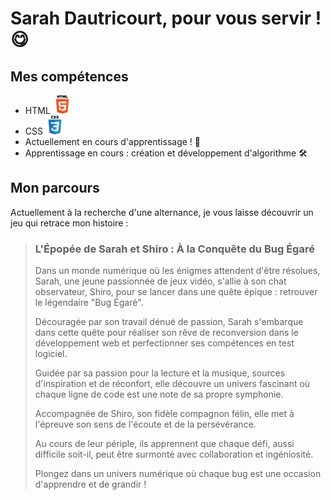 # Sarah Dautricourt, pour vous servir !😋

## Mes compétences

- HTML [<img src="https://raw.githubusercontent.com/teamedwardforever/Readme-Generator/71f25dd8b98329b168142a6b782a107b75eab178/svg/Skills/Frontend/html5-original-wordmark.svg" height="30">](https://fr.wikipedia.org/wiki/Hypertext_Markup_Language)
- CSS [<img src="https://raw.githubusercontent.com/teamedwardforever/Readme-Generator/71f25dd8b98329b168142a6b782a107b75eab178/svg/Skills/Frontend/css3-original-wordmark.svg" height="30">](https://fr.wikipedia.org/wiki/Feuilles_de_style_en_cascade)
- Actuellement en cours d'apprentissage ! 💪
- Apprentissage en cours : création et développement d'algorithme 🛠

## Mon parcours

Actuellement à la recherche d'une alternance, je vous laisse découvrir un jeu qui retrace mon histoire :


> ### L'Épopée de Sarah et Shiro : À la Conquête du Bug Égaré
> 
> Dans un monde numérique où les énigmes attendent d'être résolues, Sarah, une jeune passionnée de jeux vidéo, s'allie à son chat observateur, Shiro, pour se lancer dans une quête épique : retrouver le légendaire "Bug Égaré".
> 
> Découragée par son travail dénué de passion, Sarah s'embarque dans cette quête pour réaliser son rêve de reconversion dans le développement web et perfectionner ses compétences en test logiciel.
> 
> Guidée par sa passion pour la lecture et la musique, sources d'inspiration et de réconfort, elle découvre un univers fascinant où chaque ligne de code est une note de sa propre symphonie.
> 
> Accompagnée de Shiro, son fidèle compagnon félin, elle met à l'épreuve son sens de l'écoute et de la persévérance.
> 
> Au cours de leur périple, ils apprennent que chaque défi, aussi difficile soit-il, peut être surmonté avec collaboration et ingéniosité.
> 
> Plongez dans un univers numérique où chaque bug est une occasion d'apprendre et de grandir !
